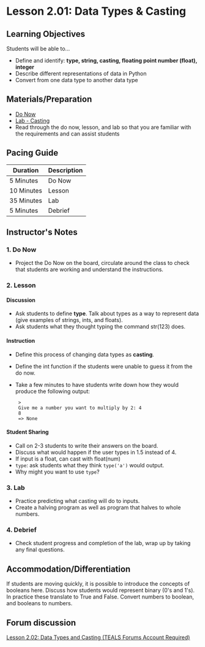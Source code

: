 # Lesson 2.01: Data Types & Casting

## Learning Objectives
Students will be able to... 
* Define and identify: **type, string, casting, floating point number (float), integer**
* Describe different representations of data in Python 
* Convert from one data type to another data type

## Materials/Preparation
* [Do Now]
* [Lab - Casting]
* Read through the do now, lesson, and lab so that you are familiar with the requirements and can assist students

## Pacing Guide
| **Duration**   | **Description** |
| ---------- | ----------- |
| 5 Minutes  | Do Now      |
| 10 Minutes | Lesson      |
| 35 Minutes | Lab         |
| 5 Minutes | Debrief  |

## Instructor's Notes

### 1. Do Now

* Project the Do Now on the board, circulate around the class to check that students are working and understand the instructions. 

### 2. Lesson

#### Discussion

* Ask students to define **type**. Talk about types as a way to represent data (give examples of strings, ints, and floats).
* Ask students what they thought typing the command str(123) does. 

#### Instruction

* Define this process of changing data types as **casting**. 
* Define the int function if the students were unable to guess it from the do now.
* Take a few minutes to have students write down how they would produce the following output:

   ```
    > 
    Give me a number you want to multiply by 2: 4
    8
    => None
    ```

#### Student Sharing

* Call on 2-3 students to write their answers on the board. 
* Discuss what would happen if the user types in 1.5 instead of 4. 
* If input is a float, can cast with float(num)
* `type`: ask students what they think `type('a')` would output.  
* Why might you want to use `type`?

### 3. Lab

* Practice predicting what casting will do to inputs. 
* Create a halving program as well as program that halves to whole numbers. 

### 4. Debrief

* Check student progress and completion of the lab, wrap up by taking any final questions.


## Accommodation/Differentiation

If students are moving quickly, it is possible to introduce the concepts of booleans here. Discuss how students would represent binary (0's and 1's). In practice these translate to True and False. Convert numbers to boolean, and booleans to numbers.

## Forum discussion
[Lesson 2.02: Data Types and Casting (TEALS Forums Account Required)](https://forums.tealsk12.org/c/2nd-semester-unit-2/lesson-2-02-data-types-casting)
  

[Do Now]:do_now.md
[Lab - Casting]:lab.md

